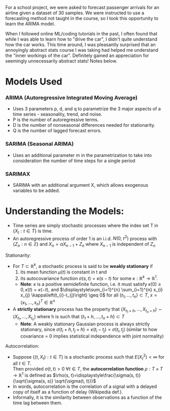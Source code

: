 For a school project, we were asked to forecast passenger arrivals for an airline given a dataset of 30 samples. We were instructed to use a forecasting method not taught in the course, so I took this opportunity to learn the ARIMA model.

When I followed online ML/coding tutorials in the past, I often found that while I was able to learn how to "drive the car", I didn't quite understand how the car works. This time around, I was pleasantly surprised that an annoyingly abstract stats course I was taking had helped me understand the "inner workings of the car". Definitely gained an appreciation for seemingly unnecessarily abstract stats! Notes below.

# Models Used

### ARIMA (Autoregressive Integrated Moving Average)

- Uses 3 parameters p, d, and q to parametrize the 3 major aspects of a time series - seasonality, trend, and noise.
- P is the number of autoregressive terms.
- D is the number of nonseasonal differences needed for stationarity. 
- Q is the number of lagged forecast errors.

### SARIMA (Seasonal ARIMA)

- Uses an additional parameter m in the parametrization to take into consideration the number of time steps for a single period

### SARIMAX

- SARIMA with an additional argument X, which allows exogenous variables to be added. 

# Understanding the Models:
- Time series are simply stochastic processes where the index set T in $\{X_t:t\in T\}$ is time.
- An autoregressive process of order 1 is an i.i.d. $N\left(0, \tau^{2}\right)$ process with $\left\{Z_{n}: n \in \mathbb{Z}\right\}$ and $X_{n}=\alpha X_{n-1}+Z_{n}$ where $X_{n-1}$ is independent of $Z_{n}$

Stationarity:
- For $T \subset \mathbb R^{k}$, a stochastic process is said to be **weakly stationary** if 
  1. its mean function $\mu(t)$ is constant in t and 
  2. its autocovariance function $\sigma(s, t)=\kappa(s-t)$ for some $\kappa: \mathbb R^{k} \rightarrow \mathbb R^{1}$.
    - **Note**: $\kappa$ is a positive semidefinite function, i.e. it must satisfy $\kappa(0) \geq 0, \kappa(t)=\kappa(-t)$, and $\displaystyle\sum_{i=1}^{n} \sum_{i=1}^{n} x_{i} x_{j} \kappa\left(t_{i}-t_{j}\right) \geq 0$ for all $\left\{t_{1}, \ldots, t_{n}\right\} \subset T$, $x=\left(x_{1}, \ldots, x_{n}\right)^{T} \in \mathbb R^{n}$
- A **strictly stationary** process has the property that $\left(X_{t_{1}+h}, \ldots, X_{t_{n}+h}\right) \sim\left(X_{t_{1}}, \ldots, X_{t_{n}}\right)$ where h is such that $\left\{t_{1}+h, \ldots, t_{n}+h\right\} \subset T$
  - **Note**: A weakly stationary Gaussian process is always strictly stationary, since $\sigma\left(t_{i}+h, t_{j}+h\right)=\kappa\left(t_{i}-t_{j}\right)=\sigma\left(t_{i}, t_{j}\right)$ (similar to how covariance = 0 implies statistical independence with joint normality)

Autocorrelation:
- Suppose $\left\{\left(t, X_{t}\right): t \in T\right\}$ is a stochastic process such that $E\left(X_{t}^{2}\right)<\infty$ for all $t \in T$. <br>
Then provided $\sigma(t, t)>0\ \forall t \in T$, the **autocorrelation function** $\rho: T \times T \rightarrow \mathbb R^{1}$ is defined as $\rho(s, t)=\displaystyle\frac{\sigma(s, t)} {\sqrt{\sigma(s, s)} \sqrt{\sigma(t, t)}}$
- In words, autocorrelation is the correlation of a signal with a delayed copy of itself as a function of delay (Wikipedia def.). 
- Informally, it is the similarity between observations as a function of the time lag between them.